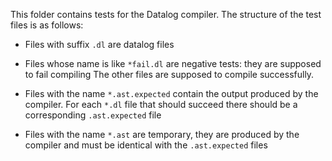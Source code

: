 This folder contains tests for the Datalog compiler.
The structure of the test files is as follows:

- Files with suffix `.dl` are datalog files
- Files whose name is like `*fail.dl` are negative tests: they are supposed to fail compiling
  The other files are supposed to compile successfully.

- Files with the name `*.ast.expected` contain the output produced by the compiler.  For each 
  `*.dl` file that should succeed there should be a corresponding `.ast.expected` file
- Files with the name `*.ast` are temporary, they are produced by the compiler and must 
  be identical with the `.ast.expected` files 

  
